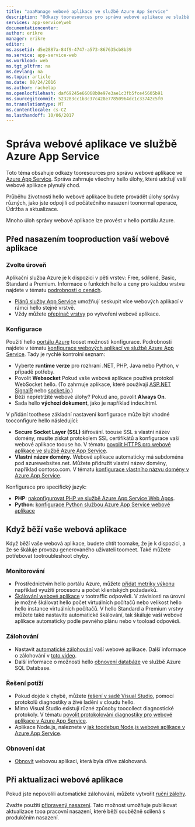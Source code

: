 ```yaml
---
title: "aaaManage webové aplikace ve službě Azure App Service"
description: "Odkazy tooresources pro správu webové aplikace ve službě Azure App Service."
services: app-service\web
documentationcenter: 
author: erikre
manager: erikre
editor: 
ms.assetid: d5e2887a-84f9-4747-a573-867635cb8b39
ms.service: app-service-web
ms.workload: web
ms.tgt_pltfrm: na
ms.devlang: na
ms.topic: article
ms.date: 08/24/2016
ms.author: rachelap
ms.openlocfilehash: daf69245e66068b0e97e3ae1c3fb5fce45605b91
ms.sourcegitcommit: 523283cc1b3c37c428e77850964dc1c33742c5f0
ms.translationtype: MT
ms.contentlocale: cs-CZ
ms.lasthandoff: 10/06/2017
---
```

# <a name="manage-a-web-app-in-azure-app-service"></a>Správa webové aplikace ve službě Azure App Service
Toto téma obsahuje odkazy tooresources pro správu webové aplikace ve [Azure App Service](http://go.microsoft.com/fwlink/?LinkId=529714). Správa zahrnuje všechny hello úlohy, které udržují vaší webové aplikace plynulý chod. 

Průběhu životnosti hello webové aplikace budete provádět úlohy správy různých, jako jste odpojili od počátečního nasazení toonormal operace, Údržba a aktualizace.

Mnoho úloh správy webové aplikace lze provést v hello portálu Azure.

## <a name="before-you-deploy-your-web-app-tooproduction"></a>Před nasazením tooproduction vaší webové aplikace
### <a name="choose-a-tier"></a>Zvolte úroveň
Aplikační služba Azure je k dispozici v pěti vrstev: Free, sdílené, Basic, Standard a Premium. Informace o funkcích hello a ceny pro každou vrstvu najdete v tématu [podrobnosti o cenách](https://azure.microsoft.com/pricing/details/app-service/). 

* [Plánů služby App Service](../app-service/azure-web-sites-web-hosting-plans-in-depth-overview.md) umožňují seskupit více webových aplikací v rámci hello stejné vrstvě.
* Vždy můžete [přepínač vrstvy](web-sites-scale.md) po vytvoření webové aplikace.

### <a name="configuration"></a>Konfigurace
Použití hello [portálu Azure](https://portal.azure.com/) tooset možnosti konfigurace. Podrobnosti najdete v tématu [konfigurace webových aplikací ve službě Azure App Service](web-sites-configure.md). Tady je rychlé kontrolní seznam:

* Vyberte **runtime verze** pro rozhraní .NET, PHP, Java nebo Python, v případě potřeby.
* Povolit **Websocket** Pokud vaše webová aplikace používá protokol WebSocket hello. (To zahrnuje aplikace, které používají [ASP.NET SignalR](http://www.asp.net/signalr) nebo [socket.io](web-sites-nodejs-chat-app-socketio.md).)
* Běží nepřetržité webové úlohy? Pokud ano, povolit **Always On**.
* Sada hello **výchozí dokument**, jako je například index.html.

V přidání toothese základní nastavení konfigurace může být vhodné tooconfigure hello následující:

* **Secure Socket Layer (SSL)** šifrování. toouse SSL s vlastní název domény, musíte získat protokolem SSL certifikátů a konfigurace vaší webové aplikace toouse ho. V tématu [povolit HTTPS pro webové aplikace ve službě Azure App Service](app-service-web-tutorial-custom-ssl.md).
* **Vlastní název domény.** Webové aplikace automaticky má subdoména pod azurewebsites.net. Můžete přidružit vlastní název domény, například contoso.com. V tématu [konfigurace vlastního názvu domény v Azure App Service](app-service-web-tutorial-custom-domain.md).

Konfigurace pro specifický jazyk:

* **PHP**: [nakonfigurovat PHP ve službě Azure App Service Web Apps](web-sites-php-configure.md).
* **Python**: [konfigurace Python službou Azure App Service webové aplikace](web-sites-python-configure.md)

## <a name="while-your-web-app-is-running"></a>Když běží vaše webová aplikace
Když běží vaše webová aplikace, budete chtít toomake, že je k dispozici, a že se škáluje provozu generovaného uživateli toomeet. Také můžete potřebovat tootroubleshoot chyby.

### <a name="monitoring"></a>Monitorování
* Prostřednictvím hello portálu Azure, můžete [přidat metriky výkonu](web-sites-monitor.md) například využití procesoru a počet klientských požadavků.
* [Škálování webové aplikace](web-sites-scale.md) v tootraffic odpovědi. V závislosti na úrovni je možné škálovat hello počet virtuálních počítačů nebo velikost hello hello instance virtuálních počítačů. V hello Standard a Premium vrstvy můžete také nastavíte automatické škálování, tak škáluje vaší webové aplikace automaticky podle pevného plánu nebo v tooload odpovědi.  

### <a name="backups"></a>Zálohování
* Nastavit [automatické zálohování](web-sites-backup.md) vaší webové aplikace. Další informace o zálohování v [toto video](https://azure.microsoft.com/documentation/videos/azure-websites-automatic-and-easy-backup/).
* Další informace o možnosti hello [obnovení databáze](../sql-database/sql-database-business-continuity.md) ve službě Azure SQL Database.

### <a name="troubleshooting"></a>Řešení potíží
* Pokud dojde k chybě, můžete [řešení v sadě Visual Studio](web-sites-dotnet-troubleshoot-visual-studio.md#remotedebug), pomocí protokolů diagnostiky a živé ladění v cloudu hello. 
* Mimo Visual Studio existují různé způsoby toocollect diagnostické protokoly. V tématu [povolit protokolování diagnostiky pro webové aplikace v Azure App Service](web-sites-enable-diagnostic-log.md).
* Aplikace Node.js, naleznete v [jak toodebug Node.js webové aplikace v Azure App Service](web-sites-nodejs-debug.md).

### <a name="restoring-data"></a>Obnovení dat
* [Obnovit](web-sites-restore.md) webovou aplikaci, která byla dříve zálohovaná.

## <a name="when-you-update-your-web-app"></a>Při aktualizaci webové aplikace
Pokud jste nepovolili automatické zálohování, můžete vytvořit [ruční zálohy](web-sites-backup.md).

Zvažte použití [připravený nasazení](web-sites-staged-publishing.md). Tato možnost umožňuje publikovat aktualizace tooa pracovní nasazení, které běží souběžně sdílená s produkčním nasazení. 


<!-- Anchors. -->

[Before you deploy your site tooproduction]: #before-you-deploy-your-site-to-production
[While your website is running]: #while-your-website-is-running
[When you update your website]: #when-you-update-your-website


